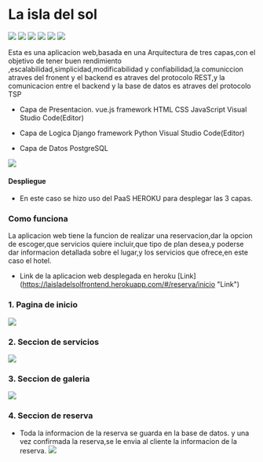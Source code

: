 # La isla del sol

![](https://img.shields.io/github/stars/pandao/editor.md.svg) ![](https://img.shields.io/github/forks/pandao/editor.md.svg) ![](https://img.shields.io/github/tag/pandao/editor.md.svg) ![](https://img.shields.io/github/release/pandao/editor.md.svg) ![](https://img.shields.io/github/issues/pandao/editor.md.svg) ![](https://img.shields.io/bower/v/editor.md.svg)

Esta es una aplicacion web,basada en una Arquitectura de tres capas,con el objetivo de tener buen rendimiento ,escalabilidad,simplicidad,modificabilidad y confiabilidad,la comuniccion atraves del fronent y el backend es atraves del protocolo REST,y la comunicacion entre el backend y la base de datos es atraves del protocolo TSP

-  Capa de Presentacion.
   vue.js framework
   HTML
   CSS
   JavaScript
   Visual Studio Code(Editor)

-  Capa de Logica
   Django framework
   Python
   Visual Studio Code(Editor)

-  Capa de Datos
   PostgreSQL

![](https://scontent.fbog3-1.fna.fbcdn.net/v/t39.30808-6/272585975_4639775026139287_1690243112315898370_n.jpg?_nc_cat=108&ccb=1-5&_nc_sid=730e14&_nc_ohc=_fGI1-kMVR4AX-wM0A-&_nc_ht=scontent.fbog3-1.fna&oh=00_AT-ujNmlqE2aXKknsMv7i46Ra7joDCWIkr7U-E7z0E1X1A&oe=61F62354)

#### Despliegue

-  En este caso se hizo uso del PaaS HEROKU para desplegar las 3 capas.

### Como funciona

La aplicacion web tiene la funcion de realizar una reservacion,dar la opcion de escoger,que servicios quiere incluir,que tipo de plan desea,y poderse dar informacion detallada sobre el lugar,y los servicios que ofrece,en este caso el hotel.

-  Link de la aplicacion web desplegada en heroku [Link]
   (https://laisladelsolfrontend.herokuapp.com/#/reserva/inicio "Link")

### 1. Pagina de inicio

![](https://scontent.fbog3-2.fna.fbcdn.net/v/t39.30808-6/272555310_4640243606092429_4938993759853492722_n.jpg?_nc_cat=106&ccb=1-5&_nc_sid=730e14&_nc_ohc=nHbZhq_eTRwAX-WuZ49&_nc_ht=scontent.fbog3-2.fna&oh=00_AT8cur557Bnnu3JeagHrp0liqirLIRMoTozmz7NNWAU50w&oe=61F69030)

### 2. Seccion de servicios

![](https://scontent.fbog3-2.fna.fbcdn.net/v/t39.30808-6/272798264_4640243632759093_1334120786234431306_n.jpg?_nc_cat=106&ccb=1-5&_nc_sid=730e14&_nc_ohc=rysJemGhgsQAX96mAgI&_nc_ht=scontent.fbog3-2.fna&oh=00_AT8N4G9EkD3dXlQtlNxHurKbHg1H-OxAdxBet4lvJVvwIA&oe=61F5CBE9)

### 3. Seccion de galeria

![](https://scontent.fbog3-2.fna.fbcdn.net/v/t39.30808-6/272437658_4640243602759096_2857857957951021487_n.jpg?_nc_cat=106&ccb=1-5&_nc_sid=730e14&_nc_ohc=3kx6WD6kjhsAX9x9kU5&_nc_ht=scontent.fbog3-2.fna&oh=00_AT8Dwm6wh-xR_PUnyLcEt0FYE3GbQ0MG5Vo0ClhbQ3bHwQ&oe=61F4E1A4)

### 4. Seccion de reserva

-  Toda la informacion de la reserva se guarda en la base de datos. y una vez confirmada la reserva,se le envia al cliente la informacion de la reserva.
   ![](https://scontent.fbog3-1.fna.fbcdn.net/v/t39.30808-6/272821342_4640243762759080_8354392186438260994_n.jpg?_nc_cat=108&ccb=1-5&_nc_sid=730e14&_nc_ohc=Qkqa0bPbCNUAX86V2oS&_nc_ht=scontent.fbog3-1.fna&oh=00_AT83-lWD8cPtOYD5c9WeU0u1Axdqzt5MoX1oHkDlH7lhcg&oe=61F57A83)

